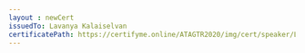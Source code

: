 ```yaml
--- 
layout : newCert 
issuedTo: Lavanya Kalaiselvan
certificatePath: https://certifyme.online/ATAGTR2020/img/cert/speaker/LavanyaKalaiselvan_d6295.png
--- 
```

